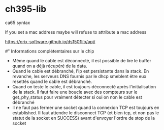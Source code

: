 # ch395-lib

ca65 syntax

If you set a mac address maybe will refuse to attribute a mac address

https://orix-software.github.io/ds1501lib/api/

#" Informations complétemtaires sur le chip

* Même quand le cable est déconnecté, il est possible de lire le buffer quand on a déjà récupéré de la data.
* Quand le cable est débranché, l'ip est persistante dans la stack. En revanche, les serveurs DNS fournis par le dhcp smeblent être eux resettés quand le cable est débranché.
* Quand on teste le cable, il est toujours déconnecté après l'initialisation de la stack. Il faut faire une boucle avec des compteurs sur le get_phy_status pour vraiment détecter si oui on non le cable est débranché
* Il ne faut pas fermer une socket quand la connexion TCP est toujours en established. Il faut attendre le disconnect TCP (et bien tcp, et non pas le statut de la socket en SUCCESS) avant d'envoyer l'ordre de stop de la socket
